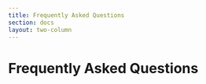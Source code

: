```yaml
---
title: Frequently Asked Questions
section: docs
layout: two-column
---
```


# Frequently Asked Questions
